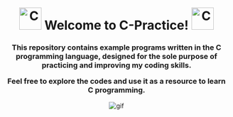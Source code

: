 <h1 align="center"><img alt="C" height="50" width="50" src="https://cdn.jsdelivr.net/gh/devicons/devicon/icons/c/c-original.svg"> Welcome to C-Practice! <img alt="C" height="50" width="50" src="https://cdn.jsdelivr.net/gh/devicons/devicon/icons/c/c-original.svg"></h1> 

<h3 align="center">This repository contains example programs written in the C programming language, designed for the sole purpose of practicing and improving my coding skills.

Feel free to explore the codes and use it as a resource to learn C programming.</h3>

<p align="center">
  <img src="https://i.giphy.com/media/v1.Y2lkPTc5MGI3NjExejYwbmhkemQ0eDltYTk5MWVnOTBiOHk3czJ2eTRtdzNpajRhMG9kYyZlcD12MV9pbnRlcm5hbF9naWZfYnlfaWQmY3Q9Zw/NKEt9elQ5cR68/giphy.gif" alt="gif">
</p>

